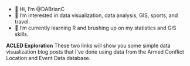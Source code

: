 - 👋 Hi, I’m @DABrianC
- 👀 I’m interested in data visualization, data analysis, GIS, sports, and travel.
- 🌱 I’m currently learning R and brushing up on my statistics and GIS skills.

**ACLED Exploration**
These two links will show you some simple data visualization blog posts that I've done using data from the Armed Conflict Location and Event Data database.



<!---
DABrianC/DABrianC is a ✨ special ✨ repository because its `README.md` (this file) appears on your GitHub profile.
You can click the Preview link to take a look at your changes.
--->
